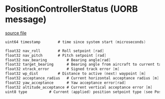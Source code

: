 # PositionControllerStatus (UORB message)



[source file](https://github.com/PX4/PX4-Autopilot/blob/release/1.15/msg/PositionControllerStatus.msg)

```c
uint64 timestamp		# time since system start (microseconds)

float32 nav_roll		# Roll setpoint [rad]
float32 nav_pitch		# Pitch setpoint [rad]
float32 nav_bearing 		# Bearing angle[rad]
float32 target_bearing		# Bearing angle from aircraft to current target [rad]
float32 xtrack_error		# Signed track error [m]
float32 wp_dist			# Distance to active (next) waypoint [m]
float32 acceptance_radius	# Current horizontal acceptance radius [m]
float32 yaw_acceptance		# Yaw acceptance error[rad]
float32 altitude_acceptance	# Current vertical acceptance error [m]
uint8 type			# Current (applied) position setpoint type (see PositionSetpoint.msg)

```
